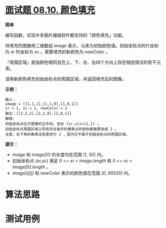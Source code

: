 # [面试题 08.10. 颜色填充][cnTitle]

**简单**

编写函数，实现许多图片编辑软件都支持的「颜色填充」功能。

待填充的图像用二维数组  *image*  表示，元素为初始颜色值。初始坐标点的行坐标为  *sr*  列坐标为  *sc* 。需要填充的新颜色为  *newColor*  。

「周围区域」是指颜色相同且在上、下、左、右四个方向上存在相连情况的若干元素。

请用新颜色填充初始坐标点的周围区域，并返回填充后的图像。



**示例：** 

```
输入：
image = [[1,1,1],[1,1,0],[1,0,1]] 
sr = 1, sc = 1, newColor = 2
输出：[[2,2,2],[2,2,0],[2,0,1]]
解释: 
初始坐标点位于图像的正中间，坐标 (sr,sc)=(1,1) 。
初始坐标点周围区域上所有符合条件的像素点的颜色都被更改成 2 。
注意，右下角的像素没有更改为 2 ，因为它不属于初始坐标点的周围区域。

```



**提示：** 

-  *image*  和  *image[0]*  的长度均在范围 [1, 50] 内。 
- 初始坐标点  *(sr,sc)*  满足  *0 <= sr < image.length*  和  *0 <= sc < image[0].length*  。 
-  *image[i][j]*  和  *newColor*  表示的颜色值在范围  *[0, 65535]*  内。




# 算法思路

# 测试用例
```
```

[cnTitle]: https://leetcode-cn.com/problems/color-fill-lcci/
